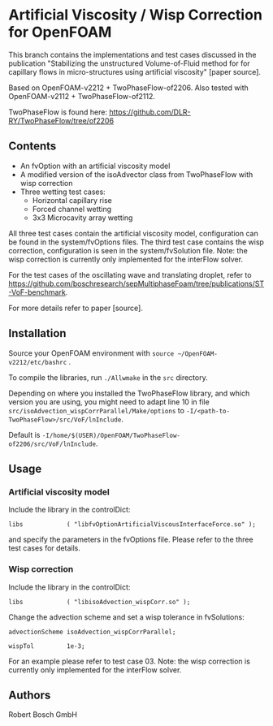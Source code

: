# Artificial Viscosity / Wisp Correction for OpenFOAM

This branch contains the implementations and test cases discussed in the publication "Stabilizing the unstructured Volume-of-Fluid method for for capillary flows in micro-structures using artificial viscosity" [paper source].

Based on OpenFOAM-v2212 + TwoPhaseFlow-of2206.
Also tested with OpenFOAM-v2112 + TwoPhaseFlow-of2112.

TwoPhaseFlow is found here: https://github.com/DLR-RY/TwoPhaseFlow/tree/of2206

## Contents 
- An fvOption with an artificial viscosity model
- A modified version of the isoAdvector class from TwoPhaseFlow with wisp correction
- Three wetting test cases: 
	- Horizontal capillary rise
	- Forced channel wetting
	- 3x3 Microcavity array wetting

All three test cases contain the artificial viscosity model, configuration can be found in the system/fvOptions files.
The third test case contains the wisp correction, configuration is seen in the system/fvSolution file.
Note: the wisp correction is currently only implemented for the interFlow solver.

For the test cases of the oscillating wave and translating droplet, refer to https://github.com/boschresearch/sepMultiphaseFoam/tree/publications/ST-VoF-benchmark. 

For more details refer to paper [source].

## Installation
Source your OpenFOAM environment with `source ~/OpenFOAM-v2212/etc/bashrc` .

To compile the libraries, run `./Allwmake` in the `src` directory.

Depending on where you installed the TwoPhaseFlow library, and which version you are using, you might need to adapt line 10 in file `src/isoAdvection_wispCorrParallel/Make/options` to
`-I/<path-to-TwoPhaseFlow>/src/VoF/lnInclude`.

Default is `-I/home/$(USER)/OpenFOAM/TwoPhaseFlow-of2206/src/VoF/lnInclude`.

## Usage
### Artificial viscosity model
Include the library in the controlDict:

`libs            ( "libfvOptionArtificialViscousInterfaceForce.so" );`

and specify the parameters in the fvOptions file.
Please refer to the three test cases for details.

### Wisp correction
Include the library in the controlDict:

`libs            ( "libisoAdvection_wispCorr.so" );`

Change the advection scheme and set a wisp tolerance in fvSolutions:

`advectionScheme isoAdvection_wispCorrParallel;`

`wispTol         1e-3;`

For an example please refer to test case 03.
Note: the wisp correction is currently only implemented for the interFlow solver.

## Authors
Robert Bosch GmbH

